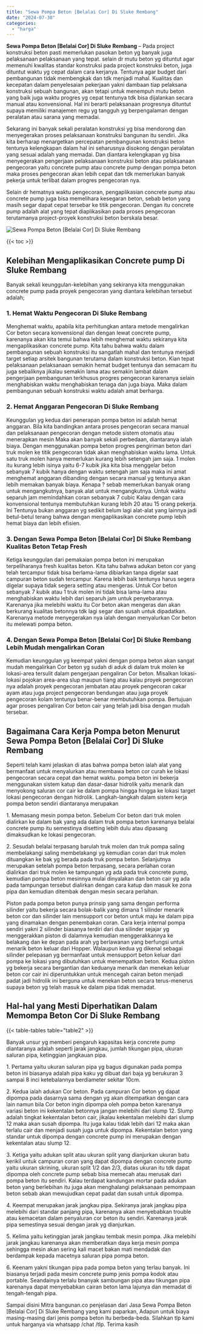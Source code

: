 ```yaml
---
title: "Sewa Pompa Beton [Belalai Cor] Di Sluke Rembang"
date: "2024-07-30"
categories: 
  - "harga"
---
```


**Sewa Pompa Beton \[Belalai Cor\] Di Sluke Rembang** – Pada project konstruksi beton pasti memerlukan pasokan beton yg banyak juga pelaksanaan pelaksanaan yang tepat. selain dr mutu beton yg dituntut agar memenuhi kwalitas standar konstruksi pada project konstruksi beton, juga dituntut waktu yg cepat dalam cara kerjanya. Tentunya agar budget dari pembangunan tidak membengkak dan tdk menjadi mahal. Kualitas dan kecepatan dalam penyelesaian pekerjaan yakni dambaan tiap pelaksana konstruksi sebuah bangunan, akan tetapi untuk menempuh mutu beton yang baik juga waktu progres yg cepat tentunya tdk bisa dijalankan secara manual atau konvensional. Hal ini berarti pelaksanaan progresnya dituntut supaya memiliki manajemen regu yg tangguh yg berpengalaman dengan peralatan atau sarana yang memadai.

Sekarang ini banyak sekali peralatan konstruksi yg bisa mendorong dan menyegerakan proses pelaksanaan konstruksi bangunan itu sendiri. Jika kita berharap menargetkan percepatan pembangunan konstruksi beton tentunya kelengkapan dalam hal ini seharusnya disokong dengan peralatan yang sesuai adalah yang memadai. Dan diantara kelengkapan yg bisa menyegerakan pengerjaan pelaksanaan konstruksi beton atau pelaksanaan pengecoran yaitu concrete pump atau concrete pump dengan pompa beton maka proses pengecoran akan lebih cepat dan tdk memerlukan banyak pekerja untuk terlibat dalam progres pengecoran nya.

Selain dr hematnya waktu pengecoran, pengaplikasian concrete pump atau concrete pump juga bisa memelihara kesegaran beton, sebab beton yang masih segar dapat cepat tersebar ke titik pengecoran. Dengan itu concrete pump adalah alat yang tepat diaplikasikan pada proses pengecoran terutamanya project-proyek konstruksi beton berskala besar.

![Sewa Pompa Beton [Belalai Cor] Di Sluke Rembang](/images/sewa-concrete-pump-24.png)

{{< toc >}}

## Kelebihan Mengaplikasikan Concrete pump Di Sluke Rembang

Banyak sekali keunggulan-kelebihan yang sekiranya kita menggunakan concrete pump pada proyek pengecoran yang diantara kelebihan tersebut adalah;

### 1\. Hemat Waktu Pengecoran Di Sluke Rembang

Menghemat waktu, apabila kita perhitungkan antara metode mengalirkan Cor beton secara konvensional dan dengan lewat concrete pump, karenanya akan kita temui bahwa lebih menghemat waktu sekiranya kita mengaplikasikan concrete pump. Kita tahu bahwa waktu dalam pembangunan sebuah konstruksi itu sangatlah mahal dan tentunya menjadi target setiap arsitek bangunan terutama dalam konstruksi beton. Kian tepat pelaksanaan pelaksanaan semakin hemat budget tentunya dan semacam itu juga sebaliknya jikalau semakin lama atau semakin lambat dalam pengerjaan pembangunan terkhusus progres pengecoran karenanya selain menghabiskan waktu menghabiskan tenaga dan juga biaya. Maka dalam pembangunan sebuah konstruksi waktu adalah amat berharga.

### 2\. Hemat Anggaran Pengecoran Di Sluke Rembang

Keunggulan yg kedua dari penerapan pompa beton ini adalah hemat anggaran. Bila kita bandingkan antara proses pengecoran secara manual dan pelaksanaan pengecoran dengan metode sistem otomatis atau menerapkan mesin Maka akan banyak sekali perbedaan, diantaranya ialah biaya. Dengan menggunakan pompa beton progres pengiriman beton dari truk molen ke titik pengecoran tidak akan menghabiskan waktu lama. Untuk satu truk molen hanya memerlukan kurang lebih setengah jam saja. 1 molen itu kurang lebih isinya yaitu 6-7 kubik jika kita bisa menggelar beton sebanyak 7 kubik hanya dengan waktu setengah jam saja maka ini amat menghemat anggaran dibanding dengan secara manual yg tentunya akan lebih memakan banyak biaya. Kenapa ? sebab memerlukan banyak orang untuk mengangkutnya, banyak alat untuk mengangkutnya. Untuk waktu separuh jam memindahkan coran sebanyak 7 cubic Kalau dengan cara konvensional tentunya membutuhkan kurang lebih 20 atau 15 orang pekerja. Ini Tentunya bukan anggaran yg sedikit belum lagi alat-alat yang lainnya jadi betul-betul terang bahwa dengan mengaplikasikan concrete pump lebih hemat biaya dan lebih efisien.

### 3\. Dengan Sewa Pompa Beton \[Belalai Cor\] Di Sluke Rembang Kualitas Beton Tetap Fresh

Ketiga keunggulan dari pemakaian pompa beton ini merupakan terpeliharanya fresh kualitas beton. Kita tahu bahwa adukan beton cor yang telah tercampur tidak bisa berlama-lama dibiarkan tanpa digelar saat campuran beton sudah tercampur. Karena lebih baik tentunya harus segera digelar supaya tidak segera setting atau mengeras. Untuk Cor beton sebanyak 7 kubik atau 1 truk molen ini tidak bisa lama-lama atau menghabiskan waktu lebih dari separuh jam untuk penyebarannya. Karenanya jika melebihi waktu itu Cor beton akan mengeras dan akan berkurang kualitas betonnya tdk lagi segar dan susah untuk dipadatkan. Karenanya metode menyegerakan nya ialah dengan menyalurkan Cor beton itu melewati pompa beton.

### 4\. Dengan Sewa Pompa Beton \[Belalai Cor\] Di Sluke Rembang Lebih Mudah mengalirkan Coran

Kemudian keunggulan yg keempat yakni dengan pompa beton akan sangat mudah mengalirkan Cor beton yg sudah di aduk di dalam truk molen ke lokasi-area tersulit dalam pengerjaan pengaliran Cor beton. Misalkan lokasi-lokasi pojokan area-area slup maupun tiang atau kalau proyek pengecoran nya adalah proyek pengecoran jembatan atau proyek pengecoran cakar ayam atau juga project pengecoran bendungan atau juga proyek pengecoran kolam tentunya benar-benar membutuhkan pompa. Bertujuan agar proses pengaliran Cor beton cair yang telah jadi bisa dengan mudah tersebar.

## Bagaimana Cara Kerja Pompa beton Menurut Sewa Pompa Beton \[Belalai Cor\] Di Sluke Rembang

Seperti telah kami jelaskan di atas bahwa pompa beton ialah alat yang bermanfaat untuk menyalurkan atau membawa beton cor curah ke lokasi pengecoran secara cepat dan hemat waktu. pompa beton ini bekerja menggunakan sistem katup dan dasar-dasar hidrolik yaitu menarik dan menyokong saluran cor cair ke dalam pompa hingga hingga ke lokasi target lokasi pengecoran dengan hidrolik. Langkah-langkah dalam sistem kerja pompa beton sendiri diantaranya merupakan

1\. Memasang mesin pompa beton. Sebelum Cor beton dari truk molen dialirkan ke dalam bak yang ada dalam truk pompa beton karenanya belalai concrete pump itu semestinya disetting lebih dulu atau dipasang dimaksudkan ke lokasi pengecoran.

2\. Sesudah belalai terpasang barulah truk molen dan truk pompa saling membelakangi saling membelakangi yg kemudian coran dari truk molen dituangkan ke bak yg berada pada truk pompa beton. Selanjutnya merupakan setelah pompa beton terpasang, secara perlahan coran dialirkan dari truk molen ke tampungan yg ada pada truk concrete pump, kemudian pompa beton mesinnya mulai dinyalakan dan beton cair yg ada pada tampungan tersebut dialirkan dengan cara katup dan masuk ke zona pipa dan kemudian ditembak dengan mesin secara perlahan.

Piston pada pompa beton punya prinsip yang sama dengan performa silinder yaitu bekerja secara bolak-balik yang dimana 1 silinder menarik beton cor dan silinder lain mensupport cor beton untuk maju ke dalam pipa yang dinamakan dengan penembakan coran. Cara kerja internal pompa sendiri yakni 2 silinder biasanya terdiri dari dua silinder sejajar yg menggerakkan piston di dalamnya kemudian menggerakkannya ke belakang dan ke depan pada arah yg berlawanan yang berfungsi untuk menarik beton keluar dari Hopper. Walaupun kedua yg dikenal sebagai silinder pelepasan yg bermanfaat untuk mensupport beton keluar dari pompa ke lokasi yang dibutuhkan untuk menempatkan beton. Kedua piston yg bekerja secara bergantian dan keduanya menarik dan menekan keluar beton cor cair ini diperuntukkan untuk mencegah cairan beton menjadi padat jadi hidrolik ini berguna untuk menekan beton secara terus-menerus supaya beton yg telah masuk ke dalam pipa tidak memadat.

## Hal-hal yang Mesti Diperhatikan Dalam Memompa Beton Cor Di Sluke Rembang

{{< table-tables table="table2" >}}

Banyak unsur yg memberi pengaruh kapasitas kerja concrete pump diantaranya adalah seperti jarak jangkau, jumlah tikungan pipa, ukuran saluran pipa, ketinggian jangkauan pipa.

1\. Pertama yaitu ukuran saluran pipa yg bagus digunakan pada pompa beton ini biasanya adalah pipa kaku yg dibuat dari baja yg berukuran 3 sampai 8 inci ketebalannya berdiameter sekitar 10cm.

2\. Kedua ialah adukan Cor beton. Pada campuran Cor beton yg dapat dipompa pada dasarnya sama dengan yg akan ditempatkan dengan cara lain namun bila Cor beton ingin dipompa oleh pompa beton karenanya variasi beton ini kekentalan betonnya jangan melebihi dari slump 12. Slump adalah tingkat kekentalan beton cair, jikalau kekentalan melebihi dari slump 12 maka akan susah dipompa. Itu juga kalau tidak lebih dari 12 maka akan terlalu cair dan menjadi susah juga untuk dipompa. Kekentalan beton yang standar untuk dipompa dengan concrete pump ini merupakan dengan kekentalan atau slump 12.

3\. Ketiga yaitu adukan split atau ukuran split yang dianjurkan ukuran batu kerikil untuk campuran coran yang dapat dipompa dengan concrete pump yaitu ukuran skrining, ukuran split 1/2 dan 2/3, diatas ukuran itu tdk dapat dipompa oleh concrete pump sebab bisa memecah atau merusak dari pompa beton itu sendiri. Kalau terdapat kandungan mortar pada adukan beton yang berlebihan itu juga akan menghalangi pelaksanaan pemompaan beton sebab akan mewujudkan cepat padat dan susah untuk dipompa.

4\. Keempat merupakan jarak jangkau pipa. Sekiranya jarak jangkau pipa melebihi dari standar panjang pipa, karenanya akan menyebabkan trouble atau kemacetan dalam penyaluran cor beton itu sendiri. Karenanya jarak pipa semestinya sesuai dengan jarak yg dianjurkan.

5\. Kelima yaitu ketinggian jarak jangkau tembak mesin pompa. Jika melebihi jarak jangkau karenanya akan memberatkan daya kerja mesin pompa sehingga mesin akan sering kali macet bakan mati mendadak dan berdampak kepada macetnya saluran pipa pompa beton.

6\. Keenam yakni tikungan pipa pada pompa beton yang terlau banyak. Ini biasanya terjadi pada mesim concrete pump jenis pompa kodok atau portable. Seandainya terlalu bnanyak sambungan pipa atau tikungan pipa karenanya dapat menyebabkan cairan beton lama lajunya dan memadat di tengah-tengah pipa.

Sampai disini Mitra bangunan.co penjelasan dari Jasa Sewa Pompa Beton \[Belalai Cor\] Di Sluke Rembang yang kami paparkan, Adapun untuk biaya masing-masing dari jenis pompa beton itu berbeda-beda. Silahkan tlp kami untuk harganya via whatsapp /chat /tlp. Terima kasih
